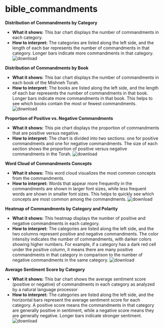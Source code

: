 # bible_commandments

**Distribution of Commandments by Category**
- **What it shows:** This bar chart displays the number of commandments in each category.
- **How to interpret:** The categories are listed along the left side, and the length of each bar represents the number of commandments in that category. Longer bars indicate more commandments in that category.
![download](https://github.com/audreybayne14/bible_commandments/assets/148846840/4e15f206-0c7d-41ac-9529-01b2bdd32566)

**Distribution of Commandments by Book**
- **What it shows:** This bar chart displays the number of commandments in each book of the Mishneh Torah.
- **How to interpret:** The books are listed along the left side, and the length of each bar represents the number of commandments in that book. Longer bars indicate more commandments in that book. This helps to see which books contain the most or fewest commandments.
![download](https://github.com/audreybayne14/bible_commandments/assets/148846840/e101480c-020f-40ba-bfa9-5baaaa969c18)

**Proportion of Positive vs. Negative Commandments**
- **What it shows:** This pie chart displays the proportion of commandments that are positive versus negative.
- **How to interpret:** The chart is divided into two sections: one for positive commandments and one for negative commandments. The size of each section shows the proportion of positive versus negative commandments in the Torah.
![download](https://github.com/audreybayne14/bible_commandments/assets/148846840/122878c6-c4d2-48e1-a8b7-a2a324d45878)

**Word Cloud of Commandments Concepts**
- **What it shows:** This word cloud visualizes the most common concepts from the commandments.
- **How to interpret:** Words that appear more frequently in the commandments are shown in larger font sizes, while less frequent words are shown in smaller font sizes. This helps to quickly see which concepts are most common among the commandments.
![download](https://github.com/audreybayne14/bible_commandments/assets/148846840/8e6500b2-2cda-49e3-9167-30f4274cb568)

**Heatmap of Commandments by Category and Polarity**
- **What it shows:** This heatmap displays the number of positive and negative commandments in each category.
- **How to interpret:** The categories are listed along the left side, and the two columns represent positive and negative commandments. The color intensity indicates the number of commandments, with darker colors showing higher numbers. For example, if a category has a dark red cell under the positive column, it means there are many positive commandments in that category in comparison to the number of negative commandments in the same category.
![download](https://github.com/audreybayne14/bible_commandments/assets/148846840/fa55ea74-1516-4390-923e-a6fcbcb78aa0)

**Average Sentiment Score by Category**
- **What it shows:** This bar chart shows the average sentiment score (positive or negative) of commandments in each category as analyzed by a natural language processor
- **How to interpret:** The categories are listed along the left side, and the horizontal bars represent the average sentiment score for each category. A positive score means the commandments in that category are generally positive in sentiment, while a negative score means they are generally negative. Longer bars indicate stronger sentiment.
![download](https://github.com/audreybayne14/bible_commandments/assets/148846840/69155d9d-0b6d-494a-9ea1-dd9ed16fff4d)
